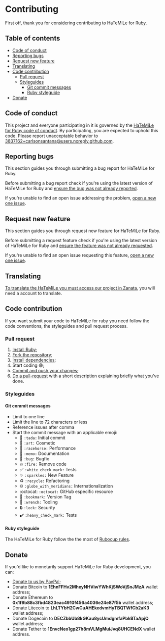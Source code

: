 # Contributing

First off, thank you for considering contributing to HaTeMiLe for Ruby.

## Table of contents

* [Code of conduct](#code-of-conduct)
* [Reporting bugs](#reporting-bugs)
* [Request new feature](#request-new-feature)
* [Translating](#translating)
* [Code contribution](#code-contribution)
  * [Pull request](#pull-request)
  * [Styleguides](#styleguides)
    * [Git commit messages](#git-commit-messages)
    * [Ruby styleguide](#ruby-styleguide)
* [Donate](#donate)

## Code of conduct

This project and everyone participating in it is governed by the [HaTeMiLe for Ruby code of conduct](CODE_OF_CONDUCT.md). By participating, you are expected to uphold this code. Please report unacceptable behavior to [3837162+carlsonsantana@users.noreply.github.com](mailto:3837162+carlsonsantana@users.noreply.github.com).

## Reporting bugs

This section guides you through submitting a bug report for HaTeMiLe for Ruby.

Before submitting a bug report check if you're using the latest version of HaTeMiLe for Ruby and [ensure the bug was not already reported](https://github.com/hatemile/hatemile-for-ruby/issues).

If you're unable to find an open issue addressing the problem, [open a new one issue](https://github.com/hatemile/hatemile-for-ruby/issues/new).

## Request new feature

This section guides you through request new feature for HaTeMiLe for Ruby.

Before submitting a request feature check if you're using the latest version of HaTeMiLe for Ruby and [ensure the feature was not already requested](https://github.com/hatemile/hatemile-for-ruby/issues).

If you're unable to find an open issue requesting this feature, [open a new one issue](https://github.com/hatemile/hatemile-for-ruby/issues/new).

## Translating

[To translate the HaTeMiLe you must access our project in Zanata](https://translate.zanata.org/project/view/hatemile), you will need a account to translate.

## Code contribution

If you want submit your code to HaTeMiLe for ruby you need follow the code conventions, the styleguides and pull request process.

### Pull request

1. [Install Ruby](https://www.ruby-lang.org/en/documentation/installation/);
2. [Fork the repository](https://help.github.com/articles/fork-a-repo/);
3. [Install dependencies](https://bundler.io/man/bundle-install.1.html);
5. Start coding :smile:;
6. [Commit and push your changes](https://help.github.com/articles/adding-a-file-to-a-repository-using-the-command-line/);
7. [Do a pull-request](https://help.github.com/articles/creating-a-pull-request/) with a short description explaining briefly what you've done.

### Styleguides

#### Git commit messages

* Limit to one line
* Limit the line to 72 characters or less
* Reference issues after comma
* Start the commit message with an applicable emoji:
  * :tada: `:tada:` Initial commit
  * :art: `:art:` Cosmetic
  * :racehorse: `:racehorse:` Performance
  * :memo: `:memo:` Documentation
  * :bug: `:bug:` Bugfix
  * :fire: `:fire:` Remove code
  * :white_check_mark: `:white_check_mark:` Tests
  * :sparkles: `:sparkles:` New Feature
  * :recycle: `:recycle:` Refactoring
  * :globe_with_meridians: `:globe_with_meridians:` Internationalization
  * :octocat: `:octocat:` GitHub especific resource
  * :bookmark: `:bookmark:` Version Tag
  * :wrench: `:wrench:` Tooling
  * :lock: `:lock:` Security
  * :heavy_check_mark: `:heavy_check_mark:` Tests

#### Ruby styleguide

The HaTeMiLe for Ruby follow the the most of [Rubocup rules](https://github.com/rubocop-hq/ruby-style-guide).
  
## Donate
  
If you'd like to monetarily support HaTeMiLe for Ruby development, you can:
* [Donate to us by PayPal](https://www.paypal.com/cgi-bin/webscr?cmd=_s-xclick&hosted_button_id=JSM3YP3AWH87Y);
* Donate Bitcoin to **1EhnFFHv2MheyNHViwYWhKjSWoVjSnJMzA** wallet address;
* Donate Ethereum to **0x1f9b88c3fbd4823eac4910f456a4036e24e87f5b** wallet address;
* Donate Litecoin to **LhLTYbH2CwCuAHEkedvmHyTBQTWfCb2aK3** wallet address;
* Donate Dogecoin to **DECZbbUb8kGKau8ycUmdgmfaPbkBTaApjQ** wallet address;
* Donate Tether to **1EnvcNeo1gp27h8mVLMgMuiJvq8UHCENdX** wallet address.
